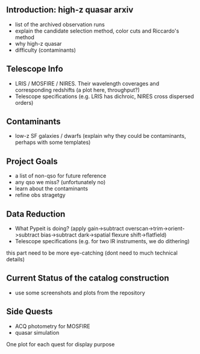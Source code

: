 ## Introduction: high-z quasar arxiv

- list of the archived observation runs 
- explain the candidate selection method, color cuts and Riccardo's method
- why high-z quasar
- difficulty (contaminants)

## Telescope Info

- LRIS / MOSFIRE / NIRES. Their wavelength coverages and corresponding redshifts (a plot here, throughput?)
- Telescope specifications (e.g. LRIS has dichroic, NIRES cross dispersed orders)

## Contaminants

- low-z SF galaxies / dwarfs (explain why they could be contaminants, perhaps with some templates)

## Project Goals

- a list of non-qso for future reference
- any qso we miss? (unfortunately no)
- learn about the contaminants 
- refine obs stragetgy

## Data Reduction

- What Pypeit is doing? (apply gain->subtract overscan->trim->orient->subtract bias->subtract dark->spatial flexure shift->flatfield)
- Telescope specifications (e.g. for two IR instruments, we do dithering)
  
this part need to be more eye-catching (dont need to much technical details)

## Current Status of the catalog construction

- use some screenshots and plots from the repository

## Side Quests

- ACQ photometry for MOSFIRE
- quasar simulation

One plot for each quest for display purpose